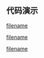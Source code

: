 <h2>代码演示</h2>

<div class="container-demo-main">

<div class="container-demo-left">

[filename](../../src/touchElement.html ':include :type=code  :fragment=htmldemo')

[filename](../../src/touchElement.html ':include :type=code  :fragment=jsdemo javascript')

</div>

<div class="container-demo-right">

[filename](../../src/touchElement.html ':include width=375 height=667')

</div>